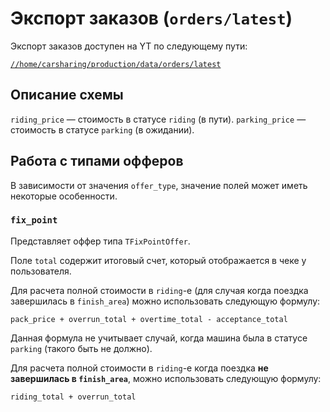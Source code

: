 # Экспорт заказов (`orders/latest`)

Экспорт заказов доступен на YT по следующему пути:

[`//home/carsharing/production/data/orders/latest`](https://yt.yandex-team.ru/hahn/navigation?path=//home/carsharing/production/data/orders/latest)

## Описание схемы

`riding_price` &mdash; стоимость в статусе `riding` (в пути).
`parking_price` &mdash; стоимость в статусе `parking` (в ожидании).


## Работа с типами офферов

В зависимости от значения `offer_type`, значение полей может иметь некоторые особенности.

### `fix_point`

Представляет оффер типа `TFixPointOffer`.

Поле `total` содержит итоговый счет, который отображается в чеке у пользователя.

Для расчета полной стоимости в `riding`-е (для случая когда поездка завершилась в `finish_area`) можно использовать следующую формулу:

`pack_price + overrun_total + overtime_total - acceptance_total`

Данная формула не учитывает случай, когда машина была в статусе `parking` (такого быть не должно).

Для расчета полной стоимости в `riding`-е когда поездка **не завершилась в `finish_area`**, можно использовать следующую формулу:

`riding_total + overrun_total`
